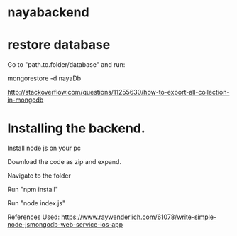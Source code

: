 # nayabackend


# restore database
Go to "path.to.folder/database" and run:


mongorestore -d nayaDb

http://stackoverflow.com/questions/11255630/how-to-export-all-collection-in-mongodb


# Installing the backend.

Install node js on your pc

Download the code as zip and expand.

Navigate to the folder

Run "npm install"

Run "node index.js"


References Used:
https://www.raywenderlich.com/61078/write-simple-node-jsmongodb-web-service-ios-app

